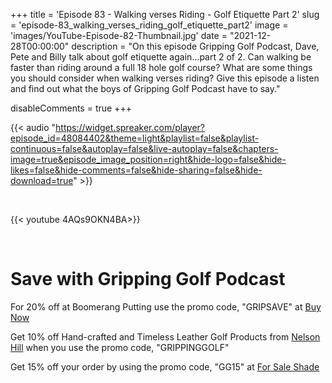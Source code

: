 +++
title = 'Episode 83 - Walking verses Riding - Golf Etiquette Part 2'
slug = 'episode-83_walking_verses_riding_golf_etiquette_part2'
image = 'images/YouTube-Episode-82-Thumbnail.jpg'
date = "2021-12-28T00:00:00"
description = "On this episode Gripping Golf Podcast, Dave, Pete and Billy talk about golf etiquette again...part 2 of 2. Can walking be faster than riding around a full 18 hole golf course? What are some things you should consider when walking verses riding? Give this episode a listen and find out what the boys of Gripping Golf Podcast have to say."

disableComments = true
+++

{{< audio "https://widget.spreaker.com/player?episode_id=48084402&theme=light&playlist=false&playlist-continuous=false&autoplay=false&live-autoplay=false&chapters-image=true&episode_image_position=right&hide-logo=false&hide-likes=false&hide-comments=false&hide-sharing=false&hide-download=true" >}}

</br>

{{< youtube 4AQs9OKN4BA>}}

</br>

# Save with Gripping Golf Podcast

For 20% off at Boomerang Putting use the promo code, "GRIPSAVE" at [Buy Now](https://www.boomerangputting.com/)

Get 10% off Hand-crafted and Timeless Leather Golf Products from [Nelson Hill](https://www.nelsonhill.co/) when you use the promo code, "GRIPPINGGOLF"

Get 15% off your order by using the promo code, "GG15" at [For Sale Shade](https://forsaleshade.com/)

